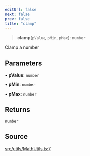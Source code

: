 ```yaml
---
editUrl: false
next: false
prev: false
title: "clamp"
---
```


> **clamp**(`pValue`, `pMin`, `pMax`): `number`

Clamp a number

## Parameters

• **pValue**: `number`

• **pMin**: `number`

• **pMax**: `number`

## Returns

`number`

## Source

[src/utils/MathUtils.ts:7](https://github.com/relishinc/dill-pixel/blob/10f512f7f577ca5e74162827f11215b28df5ca97/src/utils/MathUtils.ts#L7)
